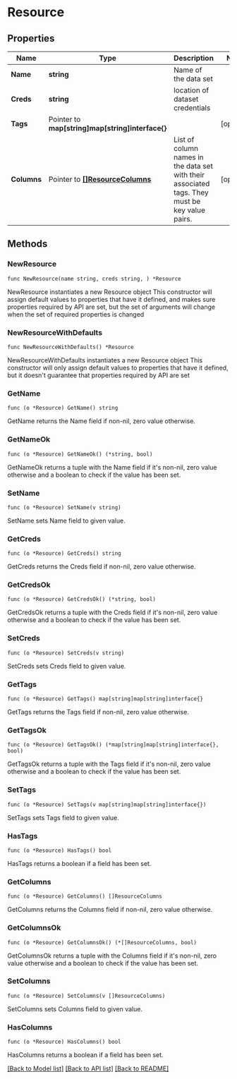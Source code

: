 # Resource

## Properties

Name | Type | Description | Notes
------------ | ------------- | ------------- | -------------
**Name** | **string** | Name of the data set | 
**Creds** | **string** | location of dataset credentials | 
**Tags** | Pointer to **map[string]map[string]interface{}** |  | [optional] 
**Columns** | Pointer to [**[]ResourceColumns**](ResourceColumns.md) | List of column names in the data set with their associated tags. They must be key value pairs. | [optional] 

## Methods

### NewResource

`func NewResource(name string, creds string, ) *Resource`

NewResource instantiates a new Resource object
This constructor will assign default values to properties that have it defined,
and makes sure properties required by API are set, but the set of arguments
will change when the set of required properties is changed

### NewResourceWithDefaults

`func NewResourceWithDefaults() *Resource`

NewResourceWithDefaults instantiates a new Resource object
This constructor will only assign default values to properties that have it defined,
but it doesn't guarantee that properties required by API are set

### GetName

`func (o *Resource) GetName() string`

GetName returns the Name field if non-nil, zero value otherwise.

### GetNameOk

`func (o *Resource) GetNameOk() (*string, bool)`

GetNameOk returns a tuple with the Name field if it's non-nil, zero value otherwise
and a boolean to check if the value has been set.

### SetName

`func (o *Resource) SetName(v string)`

SetName sets Name field to given value.


### GetCreds

`func (o *Resource) GetCreds() string`

GetCreds returns the Creds field if non-nil, zero value otherwise.

### GetCredsOk

`func (o *Resource) GetCredsOk() (*string, bool)`

GetCredsOk returns a tuple with the Creds field if it's non-nil, zero value otherwise
and a boolean to check if the value has been set.

### SetCreds

`func (o *Resource) SetCreds(v string)`

SetCreds sets Creds field to given value.


### GetTags

`func (o *Resource) GetTags() map[string]map[string]interface{}`

GetTags returns the Tags field if non-nil, zero value otherwise.

### GetTagsOk

`func (o *Resource) GetTagsOk() (*map[string]map[string]interface{}, bool)`

GetTagsOk returns a tuple with the Tags field if it's non-nil, zero value otherwise
and a boolean to check if the value has been set.

### SetTags

`func (o *Resource) SetTags(v map[string]map[string]interface{})`

SetTags sets Tags field to given value.

### HasTags

`func (o *Resource) HasTags() bool`

HasTags returns a boolean if a field has been set.

### GetColumns

`func (o *Resource) GetColumns() []ResourceColumns`

GetColumns returns the Columns field if non-nil, zero value otherwise.

### GetColumnsOk

`func (o *Resource) GetColumnsOk() (*[]ResourceColumns, bool)`

GetColumnsOk returns a tuple with the Columns field if it's non-nil, zero value otherwise
and a boolean to check if the value has been set.

### SetColumns

`func (o *Resource) SetColumns(v []ResourceColumns)`

SetColumns sets Columns field to given value.

### HasColumns

`func (o *Resource) HasColumns() bool`

HasColumns returns a boolean if a field has been set.


[[Back to Model list]](../README.md#documentation-for-models) [[Back to API list]](../README.md#documentation-for-api-endpoints) [[Back to README]](../README.md)


